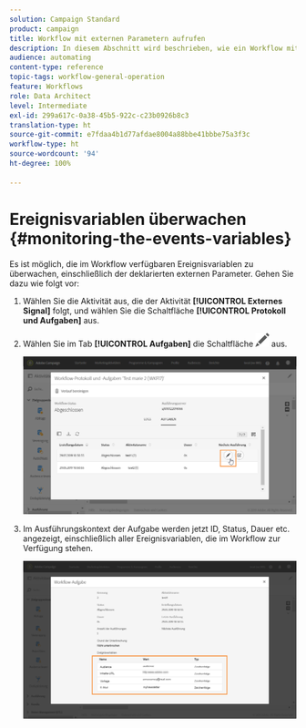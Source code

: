 ```yaml
---
solution: Campaign Standard
product: campaign
title: Workflow mit externen Parametern aufrufen
description: In diesem Abschnitt wird beschrieben, wie ein Workflow mit externen Parametern aufgerufen wird.
audience: automating
content-type: reference
topic-tags: workflow-general-operation
feature: Workflows
role: Data Architect
level: Intermediate
exl-id: 299a617c-0a38-45b5-922c-c23b0926b8c3
translation-type: ht
source-git-commit: e7fdaa4b1d77afdae8004a88bbe41bbbe75a3f3c
workflow-type: ht
source-wordcount: '94'
ht-degree: 100%

---
```


# Ereignisvariablen überwachen        {#monitoring-the-events-variables}

Es ist möglich, die im Workflow verfügbaren Ereignisvariablen zu überwachen, einschließlich der deklarierten externen Parameter. Gehen Sie dazu wie folgt vor:

1. Wählen Sie die Aktivität aus, die der Aktivität **[!UICONTROL Externes Signal]** folgt, und wählen Sie die Schaltfläche **[!UICONTROL Protokoll und Aufgaben]** aus.
1. Wählen Sie im Tab **[!UICONTROL Aufgaben]** die Schaltfläche ![](assets/edit_darkgrey-24px.png) aus.

   ![](assets/extsignal_monitoring_2.png)

1. Im Ausführungskontext der Aufgabe werden jetzt ID, Status, Dauer etc. angezeigt, einschließlich aller Ereignisvariablen, die im Workflow zur Verfügung stehen.

   ![](assets/extsignal_monitoring_3.png)
